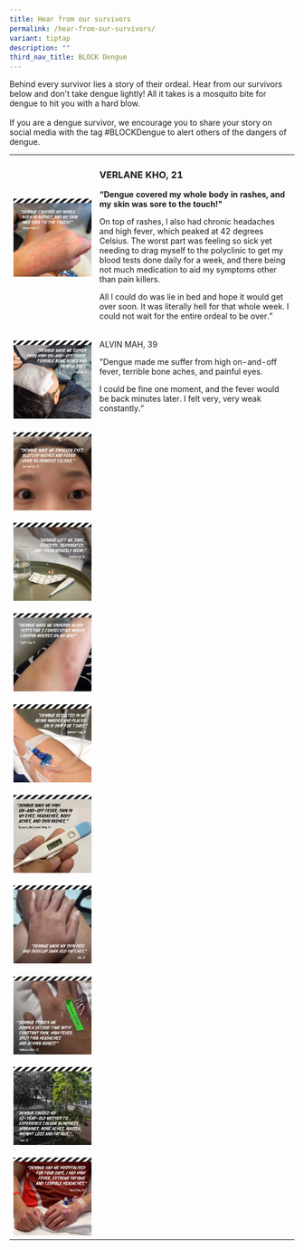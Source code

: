 ```yaml
---
title: Hear from our survivors
permalink: /hear-from-our-survivors/
variant: tiptap
description: ""
third_nav_title: BLOCK Dengue
---
```

<p>Behind every survivor lies a story of their ordeal. Hear from our survivors
below and don't take dengue lightly!&nbsp;All it takes is a mosquito bite
for dengue to hit you with a hard blow.
<br>
<br>If you are a dengue survivor, we encourage you to share your story on
social media with the tag #BLOCKDengue to alert others of the dangers of
dengue.&nbsp;</p>
<table style="minWidth: 50px">
<colgroup>
<col>
<col>
</colgroup>
<tbody>
<tr>
<td rowspan="1" colspan="1">
<div class="isomer-image-wrapper">
<img style="width: 100%" height="auto" width="100%" alt="" src="/images/Block Dengue/verlane_khoo_tmb_ze_900_700.jpg">
</div>
<p></p>
</td>
<td rowspan="1" colspan="1">
<h3>VERLANE KHO, 21</h3>
<p></p>
<p><strong>“Dengue covered my whole body in rashes, and my skin was sore to the touch!"</strong>
</p>
<p></p>
<p>On top of rashes, I also had chronic headaches and high fever, which peaked
at 42 degrees Celsius. The worst part was feeling so sick yet needing to
drag myself to the polyclinic to get my blood tests done daily for a week,
and there being not much medication to aid my symptoms other than pain
killers.</p>
<p>All I could do was lie in bed and hope it would get over soon. It was
literally hell for that whole week. I could not wait for the entire ordeal
to be over.”</p>
</td>
</tr>
<tr>
<td rowspan="1" colspan="1">
<p></p>
<div class="isomer-image-wrapper">
<img style="width: 100%" height="auto" width="100%" alt="" src="/images/Block Dengue/2_alvin_mah.jpg">
</div>
</td>
<td rowspan="1" colspan="1">
<p>ALVIN MAH, 39</p>
<p>"Dengue made me suffer from high on-and-off fever, terrible bone aches,
and painful eyes.</p>
<p>I could be fine one moment, and the fever would be back minutes later.
I felt very, very weak constantly.”</p>
</td>
</tr>
<tr>
<td rowspan="1" colspan="1">
<p></p>
<div class="isomer-image-wrapper">
<img style="width: 100%" height="auto" width="100%" alt="" src="/images/Block Dengue/3_tan_rou_ying.jpg">
</div>
</td>
<td rowspan="1" colspan="1">
<p></p>
</td>
</tr>
<tr>
<td rowspan="1" colspan="1">
<p></p>
<div class="isomer-image-wrapper">
<img style="width: 100%" height="auto" width="100%" alt="" src="/images/Block Dengue/4_neel1.jpg">
</div>
</td>
<td rowspan="1" colspan="1">
<p></p>
</td>
</tr>
<tr>
<td rowspan="1" colspan="1">
<p></p>
<div class="isomer-image-wrapper">
<img style="width: 100%" height="auto" width="100%" alt="" src="/images/Block Dengue/5_tng_weiting.jpg">
</div>
</td>
<td rowspan="1" colspan="1">
<p></p>
</td>
</tr>
<tr>
<td rowspan="1" colspan="1">
<p></p>
<div class="isomer-image-wrapper">
<img style="width: 100%" height="auto" width="100%" alt="" src="/images/Block Dengue/6_beatrice_chiang.jpg">
</div>
</td>
<td rowspan="1" colspan="1">
<p></p>
</td>
</tr>
<tr>
<td rowspan="1" colspan="1">
<p></p>
<div class="isomer-image-wrapper">
<img style="width: 100%" height="auto" width="100%" alt="" src="/images/Block Dengue/7_sazwandy_bin_samawi__wan_.jpg">
</div>
</td>
<td rowspan="1" colspan="1">
<p></p>
</td>
</tr>
<tr>
<td rowspan="1" colspan="1">
<p></p>
<div class="isomer-image-wrapper">
<img style="width: 100%" height="auto" width="100%" alt="" src="/images/Block Dengue/fb_post_08.jpg">
</div>
</td>
<td rowspan="1" colspan="1">
<p></p>
</td>
</tr>
<tr>
<td rowspan="1" colspan="1">
<p></p>
<div class="isomer-image-wrapper">
<img style="width: 100%" height="auto" width="100%" alt="" src="/images/Block Dengue/9_matthaeus_choo.jpg">
</div>
</td>
<td rowspan="1" colspan="1">
<p></p>
</td>
</tr>
<tr>
<td rowspan="1" colspan="1">
<p></p>
<div class="isomer-image-wrapper">
<img style="width: 100%" height="auto" width="100%" alt="" src="/images/Block Dengue/10_mahani_binte_rawi.jpg">
</div>
</td>
<td rowspan="1" colspan="1">
<p></p>
</td>
</tr>
<tr>
<td rowspan="1" colspan="1">
<p></p>
<div class="isomer-image-wrapper">
<img style="width: 100%" height="auto" width="100%" alt="" src="/images/Block Dengue/11_daryl_chng.jpg">
</div>
</td>
<td rowspan="1" colspan="1">
<p></p>
</td>
</tr>
</tbody>
</table>
<p></p>